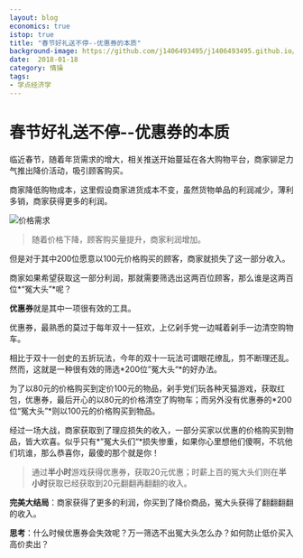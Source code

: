 ```yaml
--- 
layout: blog 
economics: true 
istop: true 
title: "春节好礼送不停--优惠券的本质" 
background-image: https://github.com/j1406493495/j1406493495.github.io/blob/master/_posts/cover/WechatIMG42.jpeg?raw=true 
date:  2018-01-18 
category: 情操
tags: 
- 学点经济学 
--- 
```

# 春节好礼送不停--优惠券的本质

临近春节，随着年货需求的增大，相关推送开始蔓延在各大购物平台，商家铆足力气推出降价活动，吸引顾客购买。

商家降低购物成本，这里假设商家进货成本不变，虽然货物单品的利润减少，薄利多销，商家获得更多的利润。

![价格需求](http://tc.sinaimg.cn/maxwidth.2048/tc.service.weibo.com/gs_soweredu_com/142a06bf6bac6cc040cf654e6415b8cf.jpg)

> 随着价格下降，顾客购买量提升，商家利润增加。

但是对于其中200位愿意以100元价格购买的顾客，商家就损失了这一部分收入。

商家如果希望获取这一部分利润，那就需要筛选出这两百位顾客，那么谁是这两百位*“冤大头”*呢？

**优惠券**就是其中一项很有效的工具。 

优惠券，最熟悉的莫过于每年双十一狂欢，上亿剁手党一边喊着剁手一边清空购物车。

相比于双十一创史的五折玩法，今年的双十一玩法可谓眼花缭乱，剪不断理还乱。然而，这就是一种很有效的筛选*200位”冤大头“*的好办法。

为了以80元的价格购买到定价100元的物品，剁手党们玩各种天猫游戏，获取红包，优惠券，最后开心的以80元的价格清空了购物车；而另外没有优惠券的*200位“冤大头”*则以100元的价格购买到物品。

经过一场大战，商家获取到了理应损失的收入，一部分买家以优惠的价格购买到物品，皆大欢喜。似乎只有*”冤大头们“*损失惨重，如果你心里想他们傻啊，不坑他们坑谁，那么恭喜你，最傻的那个就是你！

> 通过**半小时**游戏获得优惠券，获取20元优惠；时薪上百的冤大头们则在**半小时**获取已经获取到20元翻翻再翻翻的收入。

**完美大结局**：商家获得了更多的利润，你买到了降价商品，冤大头获得了翻翻翻翻的收入。

**思考**：什么时候优惠券会失效呢？万一筛选不出冤大头怎么办？如何防止低价买入高价卖出？
